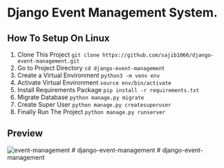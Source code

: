 # Django Event Management System.

## How To Setup On Linux
1. Clone This Project `git clone https://github.com/sajib1066/django-event-management.git`
2. Go to Project Directory `cd django-event-management`
3. Create a Virtual Environment `python3 -m venv env`
4. Activate Virtual Environment `source env/bin/activate`
5. Install Requirements Package `pip install -r requirements.txt`
6. Migrate Database `python manage.py migrate`
7. Create Super User `python manage.py createsuperuser`
8. Finally Run The Project `python manage.py runserver`

## Preview
![event-management](https://user-images.githubusercontent.com/39632170/88448650-d641af80-ce61-11ea-85e1-dc256d1e8155.png)
#   d j a n g o - e v e n t - m a n a g e m e n t 
 
 #   d j a n g o - e v e n t - m a n a g e m e n t 
 
 
